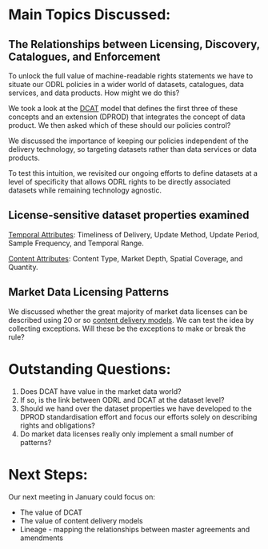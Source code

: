 # Main Topics Discussed:

## The Relationships between Licensing, Discovery, Catalogues, and Enforcement
To unlock the full value of machine-readable rights statements we have to situate our ODRL policies in a wider world of datasets, catalogues, data services, and data products. How might we do this?

We took a look at the [DCAT](https://www.w3.org/TR/vocab-dcat-3/) model that defines the first three of these concepts and an extension (DPROD) that integrates the concept of data product. We then asked which of these should our policies control?

We discussed the importance of keeping our policies independent of the delivery technology, so targeting datasets rather than data services or data products.

To test this intuition, we revisited our ongoing efforts to define datasets at a level of specificity that allows ODRL rights to be directly associated datasets while remaining technology agnostic.

## License-sensitive dataset properties examined

[Temporal Attributes](https://github.com/w3c/market-data-odrl-profile/blob/gh-pages/Dataset-Time.md): Timeliness of Delivery, Update Method, Update Period, Sample Frequency, and Temporal Range.

[Content Attributes](https://github.com/w3c/market-data-odrl-profile/blob/gh-pages/Dataset-Content.md): Content Type, Market Depth, Spatial Coverage, and Quantity.

## Market Data Licensing Patterns
We discussed whether the great majority of market data licenses can be described using 20 or so [content delivery models](https://github.com/w3c/market-data-odrl-profile/blob/gh-pages/CDMs.md). We can test the idea by collecting exceptions. Will these be the exceptions to make or break the rule?


# Outstanding Questions:
1. Does DCAT have value in the market data world?
2. If so, is the link between ODRL and DCAT at the dataset level?
3. Should we hand over the dataset properties we have developed to the DPROD standardisation effort and focus our efforts solely on describing rights and obligations?
4. Do market data licenses really only implement a small number of patterns?


# Next Steps:
Our next meeting in January could focus on:
* The value of DCAT
* The value of content delivery models
* Lineage - mapping the relationships between master agreements and amendments

